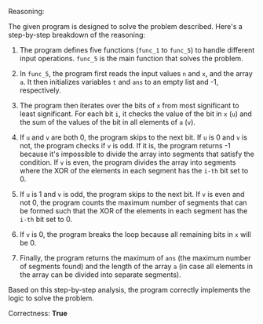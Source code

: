 Reasoning:

The given program is designed to solve the problem described. Here's a step-by-step breakdown of the reasoning:

1. The program defines five functions (`func_1` to `func_5`) to handle different input operations. `func_5` is the main function that solves the problem.

2. In `func_5`, the program first reads the input values `n` and `x`, and the array `a`. It then initializes variables `t` and `ans` to an empty list and -1, respectively.

3. The program then iterates over the bits of `x` from most significant to least significant. For each bit `i`, it checks the value of the bit in `x` (`u`) and the sum of the values of the bit in all elements of `a` (`v`).

4. If `u` and `v` are both 0, the program skips to the next bit. If `u` is 0 and `v` is not, the program checks if `v` is odd. If it is, the program returns -1 because it's impossible to divide the array into segments that satisfy the condition. If `v` is even, the program divides the array into segments where the XOR of the elements in each segment has the `i-th` bit set to 0.

5. If `u` is 1 and `v` is odd, the program skips to the next bit. If `v` is even and not 0, the program counts the maximum number of segments that can be formed such that the XOR of the elements in each segment has the `i-th` bit set to 0.

6. If `v` is 0, the program breaks the loop because all remaining bits in `x` will be 0.

7. Finally, the program returns the maximum of `ans` (the maximum number of segments found) and the length of the array `a` (in case all elements in the array can be divided into separate segments).

Based on this step-by-step analysis, the program correctly implements the logic to solve the problem.

Correctness: **True**